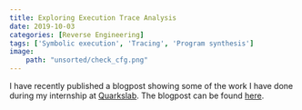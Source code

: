 ```yaml
---
title: Exploring Execution Trace Analysis
date: 2019-10-03
categories: [Reverse Engineering]
tags: ['Symbolic execution', 'Tracing', 'Program synthesis']
image:
    path: "unsorted/check_cfg.png"
---
```


I have recently published a blogpost showing some of the work I have done during my internship at [Quarkslab](https://quarkslab.com/).
The blogpost can be found [here](https://blog.quarkslab.com/exploring-execution-trace-analysis.html).
